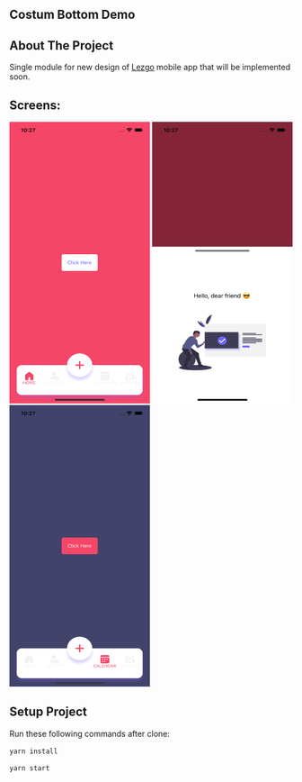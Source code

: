<!-- ABOUT THE PROJECT -->
## Costum Bottom Demo

<!-- ABOUT THE PROJECT -->
## About The Project

Single module for new design of [Lezgo](https://www.lezgo.io) mobile app that will be implemented soon.
## Screens:
<img src="./assets/screenShots/screenOne.png" width="250" height="500">
<img src="./assets/screenShots/screenImg.png" width="250" height="500">
<img src="./assets/screenShots/screenThree.png" width="250" height="500">

## Setup Project

Run these following commands after clone:

```
yarn install
```

```
yarn start
```



